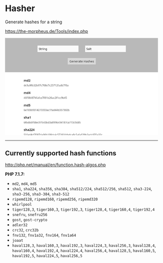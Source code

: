 # Hasher
 
Generate hashes for a string

https://the-morpheus.de/Tools/index.php

![Screenshot](./screenshot.jpg "Screenshot")
 
---
 
## Currently supported hash functions
http://php.net/manual/en/function.hash-algos.php

**PHP 7.1.7:**
- `md2`, `md4`, `md5`
- `sha1`, `sha224`, `sha356`, `sha384`, `sha512/224`, `sha512/256`, `sha512`, `sha3-224`, `sha3-256`, `sha3-384`, `sha3-512`
- `ripemd128`, `ripemd160`, `ripemd256`, `ripemd320`
- `whirlpool`
- `tiger128,3`, `tiger160,3`, `tiger192,3`, `tiger128,4`, `tiger160,4`, `tiger192,4`
- `snefru`, `snefru256`
- `gost`, `gost-crypto`
- `adler32`
- `crc32`, `crc32b`
- `fnv132`, `fnv1a32`, `fnv164`, `fnv1a64`
- `joaat`
- `haval128,3`, `haval160,3`, `haval192,3`, `haval224,3`, `haval256,3`, `haval128,4`, `haval160,4`, `haval192,4`, `haval224,4`, `haval256,4`, `haval128,5`, `haval160,5`, `haval192,5`, `haval224,5`, `haval256,5`
